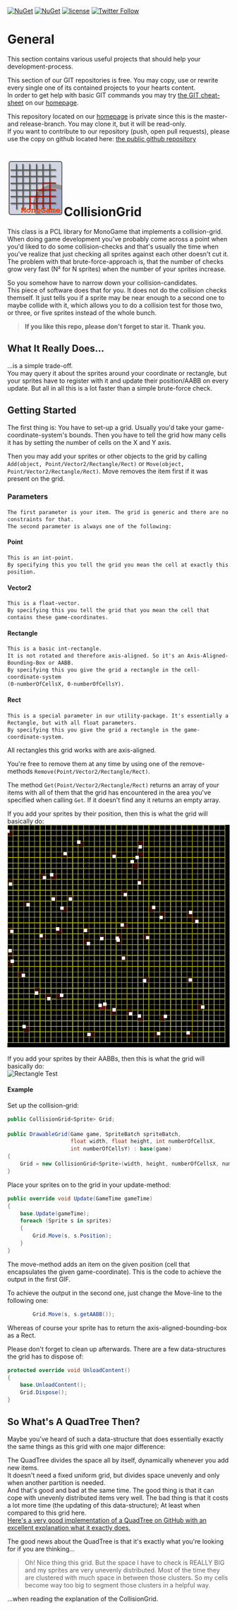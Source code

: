[![NuGet](https://img.shields.io/nuget/v/CollisionGrid.svg?maxAge=2592000)](https://www.nuget.org/packages/CollisionGrid/) [![NuGet](https://img.shields.io/nuget/dt/CollisionGrid.svg?maxAge=2592000)](https://www.nuget.org/packages/CollisionGrid/)
 [![license](https://img.shields.io/github/license/unterrainerinformatik/collisiongrid.svg?maxAge=2592000)](http://unlicense.org)  [![Twitter Follow](https://img.shields.io/twitter/follow/throbax.svg?style=social&label=Follow&maxAge=2592000)](https://twitter.com/throbax)  

# General  

This section contains various useful projects that should help your development-process.  

This section of our GIT repositories is free. You may copy, use or rewrite every single one of its contained projects to your hearts content.  
In order to get help with basic GIT commands you may try [the GIT cheat-sheet][coding] on our [homepage][homepage].  

This repository located on our  [homepage][homepage] is private since this is the master- and release-branch. You may clone it, but it will be read-only.  
If you want to contribute to our repository (push, open pull requests), please use the copy on github located here: [the public github repository][github]  

# ![Icon](https://github.com/UnterrainerInformatik/collisiongrid/raw/master/icon.png)CollisionGrid

This class is a PCL library for MonoGame that implements a collision-grid.  
When doing game development you've probably come across a point when you'd liked to do some collision-checks and that's usually the time when you've realize that just checking all sprites against each other doesn't cut it.  
The problem with that brute-force-approach is, that the number of checks grow very fast (N² for N sprites) when the number of your sprites increase.  

So you somehow have to narrow down your collision-candidates.  
This piece of software does that for you. It does not do the collision checks themself. It just tells you if a sprite may be near enough to a second one to maybe collide with it, which allows you to do a collision test for those two, or three, or five sprites instead of the whole bunch.  

> **If you like this repo, please don't forget to star it.**
> **Thank you.**



## What It Really Does...

...is a simple trade-off.  
You may query it about the sprites around your coordinate or rectangle, but your sprites have to register with it and update their position/AABB on every update.
But all in all this is a lot faster than a simple brute-force check.  

## Getting Started
The first thing is: You have to set-up a grid. Usually you'd take your game-coordinate-system's bounds.
Then you have to tell the grid how many cells it has by setting the number of cells on the X and Y axis.

Then you may add your sprites or other objects to the grid by calling `Add(object, Point/Vector2/Rectangle/Rect)` or `Move(object, Point/Vector2/Rectangle/Rect)`. Move removes the item first if it was present on the grid.  

### Parameters
    The first parameter is your item. The grid is generic and there are no constraints for that.  
    The second parameter is always one of the following:
#### Point  
    This is an int-point.  
    By specifying this you tell the grid you mean the cell at exactly this position.  
#### Vector2  
    This is a float-vector.  
    By specifying this you tell the grid that you mean the cell that contains these game-coordinates.  
#### Rectangle  
    This is a basic int-rectangle.  
    It is not rotated and therefore axis-aligned. So it's an Axis-Aligned-Bounding-Box or AABB.  
    By specifying this you give the grid a rectangle in the cell-coordinate-system
    (0-numberOfCellsX, 0-numberOfCellsY).  
#### Rect  
    This is a special parameter in our utility-package. It's essentially a Rectangle, but with all float parameters.  
    By specifying this you give the grid a rectangle in the game-coordinate-system.  

All rectangles this grid works with are axis-aligned.  

You're free to remove them at any time by using one of the remove-methods `Remove(Point/Vector2/Rectangle/Rect)`.

The method `Get(Point/Vector2/Rectangle/Rect)` returns an array of your items with all of them that the grid has encountered in the area you've specified when calling `Get`. If it doesn't find any it returns an empty array.

If you add your sprites by their position, then this is what the grid will basically do:  
![Position Test][testposition]

If you add your sprites by their AABBs, then this is what the grid will basically do:  
![Rectangle Test][testrectangle]

#### Example  

Set up the collision-grid:
```csharp
public CollisionGrid<Sprite> Grid;

public DrawableGrid(Game game, SpriteBatch spriteBatch,
                    float width, float height, int numberOfCellsX,
                    int numberOfCellsY) : base(game)
{
	Grid = new CollisionGrid<Sprite>(width, height, numberOfCellsX, numberOfCellsY);
}
```
Place your sprites on to the grid in your update-method:
```csharp
public override void Update(GameTime gameTime)
{
	base.Update(gameTime);
	foreach (Sprite s in sprites)
	{
		Grid.Move(s, s.Position);
	}
}
```
The move-method adds an item on the given position (cell that encapsulates the given game-coordinate).
This is the code to achieve the output in the first GIF.  

To achieve the output in the second one, just change the Move-line to the following one:  
```csharp
        Grid.Move(s, s.getAABB());
```
Whereas of course your sprite has to return the axis-aligned-bounding-box as a Rect.

Please don't forget to clean up afterwards. There are a few data-structures the grid has to dispose of:  
```csharp
protected override void UnloadContent()
{
	base.UnloadContent();
	Grid.Dispose();
}
```

## So What's A QuadTree Then?
Maybe you've heard of such a data-structure that does essentially exactly the same things as this grid with one major difference:  

The QuadTree divides the space all by itself, dynamically whenever you add new items.  
It doesn't need a fixed uniform grid, but divides space unevenly and only when another partition is needed.  
And that's good and bad at the same time.
The good thing is that it can cope with unevenly distributed items very well.
The bad thing is that it costs a lot more time (the updating of this data-structure); At least when compared to this grid here.  
[Here's a very good implementation of a QuadTree on GitHub with an excellent explanation what it exactly does.][quadtree]  

The good news about the QuadTree is that it's exactly what you're looking for if you are thinking...
> Oh! Nice thing this grid. But the space I have to check is REALLY BIG and my sprites are very unevenly distributed. Most of the time they are clustered with much space in between those clusters. So my cells become way too big to segment those clusters in a helpful way.

...when reading the explanation of the CollisionGrid.


[homepage]: http://www.unterrainer.info
[coding]: http://www.unterrainer.info/Home/Coding
[github]: https://github.com/UnterrainerInformatik/collisiongrid
[quadtree]: https://github.com/ChevyRay/QuadTree
[testrectangle]: https://github.com/UnterrainerInformatik/collisiongrid/blob/master/testrectangle.gif
[testposition]: https://github.com/UnterrainerInformatik/collisiongrid/blob/master/testposition.gif

